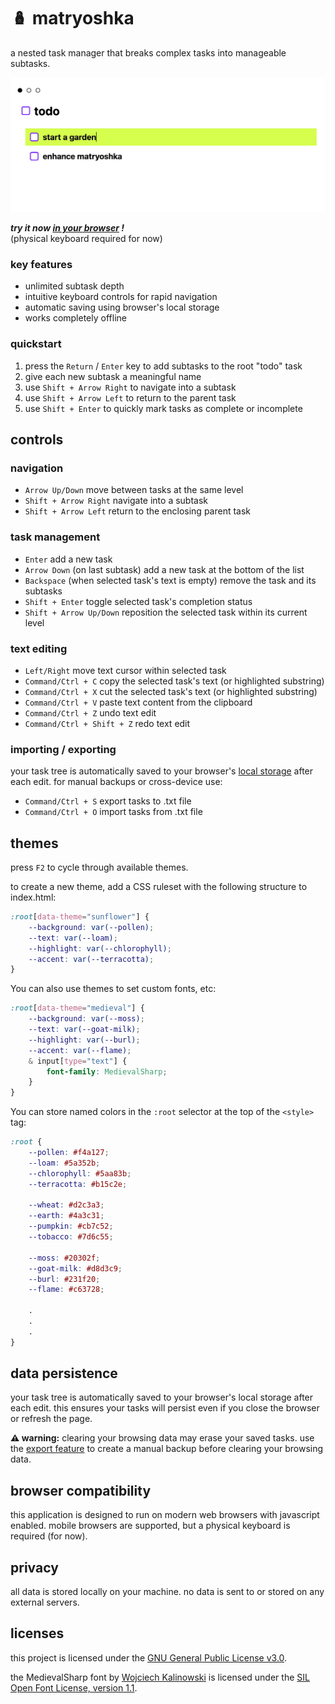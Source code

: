 # 🪆 matryoshka

a nested task manager that breaks complex tasks into manageable subtasks.

<a href="https://hunterirving.github.io/matryoshka/"><img src="screenshot.gif" width="560px"></a><br>

<b><i>try it now <a href="https://hunterirving.github.io/matryoshka/">in your browser</a> !</i></b>
<br>(physical keyboard required for now)

### key features
- unlimited subtask depth
- intuitive keyboard controls for rapid navigation
- automatic saving using browser's local storage
- works completely offline

### quickstart
1. press the `Return` / `Enter` key to add subtasks to the root "todo" task
2. give each new subtask a meaningful name
3. use `Shift + Arrow Right` to navigate into a subtask
4. use `Shift + Arrow Left` to return to the parent task
5. use `Shift + Enter` to quickly mark tasks as complete or incomplete

## controls

### navigation
- `Arrow Up/Down` move between tasks at the same level
- `Shift + Arrow Right` navigate into a subtask
- `Shift + Arrow Left` return to the enclosing parent task

### task management
- `Enter` add a new task
- `Arrow Down` (on last subtask) add a new task at the bottom of the list
- `Backspace` (when selected task's text is empty) remove the task and its subtasks
- `Shift + Enter` toggle selected task's completion status
- `Shift + Arrow Up/Down` reposition the selected task within its current level

### text editing
- `Left/Right` move text cursor within selected task
- `Command/Ctrl + C` copy the selected task's text (or highlighted substring)
- `Command/Ctrl + X` cut the selected task's text (or highlighted substring)
- `Command/Ctrl + V` paste text content from the clipboard
- `Command/Ctrl + Z` undo text edit
- `Command/Ctrl + Shift + Z` redo text edit

### importing / exporting
your task tree is automatically saved to your browser's [local storage](#data-persistence) after each edit. for manual backups or cross-device use:

- `Command/Ctrl + S` export tasks to .txt file
- `Command/Ctrl + O` import tasks from .txt file
## themes
press `F2` to cycle through available themes.

to create a new theme, add a CSS ruleset with the following structure to index.html:

```css
:root[data-theme="sunflower"] {
	--background: var(--pollen);
	--text: var(--loam);
	--highlight: var(--chlorophyll);
	--accent: var(--terracotta);
}
```

You can also use themes to set custom fonts, etc:

``` css
:root[data-theme="medieval"] {
	--background: var(--moss);
	--text: var(--goat-milk);
	--highlight: var(--burl);
	--accent: var(--flame);
	& input[type="text"] {
		font-family: MedievalSharp;
	}
}
```

You can store named colors in the `:root` selector at the top of the `<style>` tag:

```css
:root {
	--pollen: #f4a127;
	--loam: #5a352b;
	--chlorophyll: #5aa83b;
	--terracotta: #b15c2e;

	--wheat: #d2c3a3;
	--earth: #4a3c31;
	--pumpkin: #cb7c52;
	--tobacco: #7d6c55;

	--moss: #20302f;
	--goat-milk: #d8d3c9;
	--burl: #231f20;
	--flame: #c63728;

	.
	.
	.
}
```

## data persistence
your task tree is automatically saved to your browser's local storage after each edit. this ensures your tasks will persist even if you close the browser or refresh the page.

**⚠️ warning:** clearing your browsing data may erase your saved tasks. use the [export feature](#importingexporting) to create a manual backup before clearing your browsing data.

## browser compatibility
this application is designed to run on modern web browsers with javascript enabled. mobile browsers are supported, but a physical keyboard is required (for now).

## privacy
all data is stored locally on your machine. no data is sent to or stored on any external servers.

## licenses
this project is licensed under the <a href="https://github.com/hunterirving/matryoshka/blob/main/LICENSE">GNU General Public License v3.0</a>.

the MedievalSharp font by <a href="http://www.identifont.com/show?3DQU">Wojciech Kalinowski</a> is licensed under the <a href="https://github.com/hunterirving/matryoshka/blob/main/OFL.txt">SIL Open Font License, version 1.1</a>.